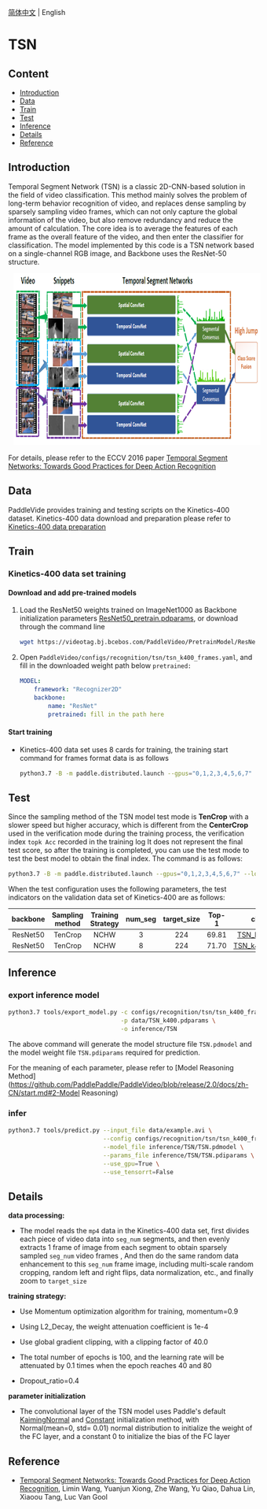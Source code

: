 [简体中文](../../../zh-CN/model_zoo/recognition/tsn.md) | English

# TSN

## Content

- [Introduction](#Introduction)
- [Data](#Data)
- [Train](#Train)
- [Test](#Test)
- [Inference](#Inference)
- [Details](#Details)
- [Reference](#Reference)

## Introduction

Temporal Segment Network (TSN) is a classic 2D-CNN-based solution in the field of video classification. This method mainly solves the problem of long-term behavior recognition of video, and replaces dense sampling by sparsely sampling video frames, which can not only capture the global information of the video, but also remove redundancy and reduce the amount of calculation. The core idea is to average the features of each frame as the overall feature of the video, and then enter the classifier for classification. The model implemented by this code is a TSN network based on a single-channel RGB image, and Backbone uses the ResNet-50 structure.

<div align="center">
<img src="../../../images/tsn_architecture.png" height=350 width=80000 hspace='10'/> <br />
</div>


For details, please refer to the ECCV 2016 paper [Temporal Segment Networks: Towards Good Practices for Deep Action Recognition](https://arxiv.org/abs/1608.00859)

## Data

PaddleVide provides training and testing scripts on the Kinetics-400 dataset. Kinetics-400 data download and preparation please refer to [Kinetics-400 data preparation](../../dataset/k400.md)

## Train

### Kinetics-400 data set training

#### Download and add pre-trained models

1. Load the ResNet50 weights trained on ImageNet1000 as Backbone initialization parameters [ResNet50_pretrain.pdparams](https://videotag.bj.bcebos.com/PaddleVideo/PretrainModel/ResNet50_pretrain.pdparams), or download through the command line

   ```bash
   wget https://videotag.bj.bcebos.com/PaddleVideo/PretrainModel/ResNet50_pretrain.pdparams
   ```

2. Open `PaddleVideo/configs/recognition/tsn/tsn_k400_frames.yaml`, and fill in the downloaded weight path below `pretrained:`

   ```yaml
   MODEL:
       framework: "Recognizer2D"
       backbone:
           name: "ResNet"
           pretrained: fill in the path here
   ```

#### Start training

- Kinetics-400 data set uses 8 cards for training, the training start command for frames format data is as follows

  ```bash
  python3.7 -B -m paddle.distributed.launch --gpus="0,1,2,3,4,5,6,7" --log_dir=log_tsn main.py --validate -c configs/recognition/ tsn/tsn_k400_frames.yaml
  ```

## Test

Since the sampling method of the TSN model test mode is **TenCrop** with a slower speed but higher accuracy, which is different from the **CenterCrop** used in the verification mode during the training process, the verification index `topk Acc` recorded in the training log It does not represent the final test score, so after the training is completed, you can use the test mode to test the best model to obtain the final index. The command is as follows:

```bash
python3.7 -B -m paddle.distributed.launch --gpus="0,1,2,3,4,5,6,7" --log_dir=log_tsn main.py --test -c configs/recognition/ tsn/tsn_k400_frames.yaml -w "output/TSN/TSN_best.pdparams"
```

When the test configuration uses the following parameters, the test indicators on the validation data set of Kinetics-400 are as follows:

| backbone | Sampling method | Training Strategy | num_seg | target_size | Top-1 |                         checkpoints                          |
| :------: | :-------------: | :---------------: | :-----: | :---------: | :---: | :----------------------------------------------------------: |
| ResNet50 |     TenCrop     |       NCHW        |   3    |     224     | 69.81 | [TSN_k400.pdparams](https://videotag.bj.bcebos.com/PaddleVideo-release2.2/TSN_k400.pdparams) |
| ResNet50 |     TenCrop     |       NCHW        |   8    |     224     | 71.70 | [TSN_k400_8.pdparams](https://videotag.bj.bcebos.com/PaddleVideo-release2.2/TSN_k400_8.pdparams) |
## Inference

### export inference model

```bash
python3.7 tools/export_model.py -c configs/recognition/tsn/tsn_k400_frames.yaml \
                                -p data/TSN_k400.pdparams \
                                -o inference/TSN
```

The above command will generate the model structure file `TSN.pdmodel` and the model weight file `TSN.pdiparams` required for prediction.

For the meaning of each parameter, please refer to [Model Reasoning Method](https://github.com/PaddlePaddle/PaddleVideo/blob/release/2.0/docs/zh-CN/start.md#2-Model Reasoning)

### infer

```bash
python3.7 tools/predict.py --input_file data/example.avi \
                           --config configs/recognition/tsn/tsn_k400_frames.yaml \
                           --model_file inference/TSN/TSN.pdmodel \
                           --params_file inference/TSN/TSN.pdiparams \
                           --use_gpu=True \
                           --use_tensorrt=False
```

## Details

**data processing:**

- The model reads the `mp4` data in the Kinetics-400 data set, first divides each piece of video data into `seg_num` segments, and then evenly extracts 1 frame of image from each segment to obtain sparsely sampled `seg_num` video frames , And then do the same random data enhancement to this `seg_num` frame image, including multi-scale random cropping, random left and right flips, data normalization, etc., and finally zoom to `target_size`

**training strategy:**

- Use Momentum optimization algorithm for training, momentum=0.9

- Using L2_Decay, the weight attenuation coefficient is 1e-4

- Use global gradient clipping, with a clipping factor of 40.0

- The total number of epochs is 100, and the learning rate will be attenuated by 0.1 times when the epoch reaches 40 and 80

- Dropout_ratio=0.4

**parameter initialization**

- The convolutional layer of the TSN model uses Paddle's default [KaimingNormal](https://www.paddlepaddle.org.cn/documentation/docs/zh/develop/api/paddle/nn/initializer/KaimingNormal_cn.html#kaimingnormal) and [Constant](https://www.paddlepaddle.org.cn/documentation/docs/en/develop/api/paddle/nn/initializer/Constant_cn.html#constant) initialization method, with Normal(mean=0, std= 0.01) normal distribution to initialize the weight of the FC layer, and a constant 0 to initialize the bias of the FC layer

## Reference

- [Temporal Segment Networks: Towards Good Practices for Deep Action Recognition](https://arxiv.org/abs/1608.00859), Limin Wang, Yuanjun Xiong, Zhe Wang, Yu Qiao, Dahua Lin, Xiaoou Tang, Luc Van Gool
